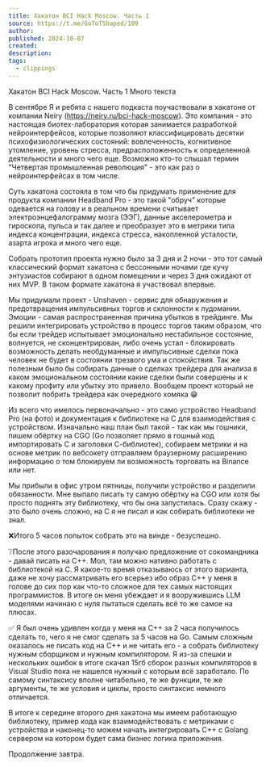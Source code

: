 ```yaml
---
title: Хакатон BCI Hack Moscow. Часть 1
source: https://t.me/GoToTShaped/109
author: 
published: 2024-10-07
created: 
description: 
tags:
  - clippings
---
```

Хакатон BCI Hack Moscow. Часть 1
Много текста

В сентябре Я и ребята с нашего подкаста поучаствовали в хакатоне от компании Neiry (https://neiry.ru/bci-hack-moscow). Это компания - это настоящая биотех-лаборатория которая занимается разработкой нейроинтерфейсов, которые позволяют классифицировать десятки психофизиологических состояний: вовлеченность, когнитивное утомление, уровень стресса, предрасположенность к определенной деятельности и много чего еще. Возможно кто-то слышал термин "Четвертая промышленная революция" - это как раз о нейроинтерфейсах в том числе.

Суть хакатона состояла в том что бы придумать применение для продукта компании Headband Pro - это такой "обруч" которые одевается на голову и в реальном времени считывает электроэнцефалограмму мозга (ЭЭГ), данные акселерометра и гироскопа, пульса и так далее и преобразует это в метрики типа индекса концентрации, индекса стресса, накопленной усталости, азарта игрока и много чего еще.

Собрать прототип проекта нужно было за 3 дня и 2 ночи - это тот самый классический формат хакатона с бессонными ночами где кучу энтузиастов собирают в одном помещении и через 3 дня ожидают от них MVP. В таком формате хакатона я участвовал впервые.

Мы придумали проект - Unshaven - сервис для обнаружения и предотвращения импульсивных торгов и склонности к лудомании. Эмоции - самая распространенная причина убытков в трейдинге. Мы решили интегрировать устройство в процесс торгов таким образом, что бы если трейдер испытывает эмоционально нестабильное состояние, волнуется, не сконцентрирован, либо очень устал - блокировать возможность делать необдуманные и импульсивные сделки пока человек не будет в состоянии трезвого ума и спокойствия. Так же полезным было бы собирать данные о сделках трейдера для анализа в каком эмоциональном состоянии какие сделки были совершены и к какому профиту или убытку это привело. Вообщем проект который не позволит побрить трейдера как очередного хомяка 😁

Из всего что имелось первоначально - это само устройство Headband Pro (на фото) и документация к библиотеке на С для взаимодействия с устройством. Изначально наш план был такой - так как мы гошники, пишем обёртку на СGO (Go позволяет прямо в гошный код импортировать С и заголовки С-библиотек), собираем метрики и на основе метрик по вебсокету отправляем браузерному расширению информацию о том блокируем ли возможность торговать на Binance или нет.

Мы прибыли в офис утром пятницы, получили устройство и разделили обязанности. Мне выпало писать ту самую обёртку на CGO или хотя бы просто поднять эту библиотеку, что бы она запустилась. Сразу скажу - это было очень сложно, на С я не писал и как собирать библиотеки не знал. 

❌Итого 5 часов попыток собрать это на винде - безуспешно.

❔После этого разочарования я получаю предложение от сокомандника - давай писать на С++. Мол, там можно нативно работать с библиотекой на С. Я какое-то время отказываюсь от этого варианта, даже не хочу рассматривать его всерьез ибо образ С++ у меня в голове до сих пор как что-то сложное для тех самых настоящих программистов. В итоге он меня убеждает и я вооружившись LLM моделями начинаю с нуля пытаться сделать всё то же самое на плюсах.

✅ Я был очень удивлен когда у меня на С++ за 2 часа получилось сделать то, чего я не смог сделать за 5 часов на Go. Самым сложным оказалось не писать код на С++ и не читать его - а собрать библиотеку нужным сборщиком и нужным компилятором. Я из-за спешки и нескольких ошибок в итоге скачал 15гб сборок разных компиляторов в Visual Studio пока не нашелся нужный с которым всё заработало. По самому синтаксису вполне читабельно, те же функции, те же аргументы, те же условия и циклы, просто синтаксис немного отличается.

В итоге к середине второго дня хакатона мы имеем работающую библиотеку, пример кода как взаимодействовать с метриками с устройства и наконец-то можем начать интегрировать С++ с Golang сервером на котором будет сама бизнес логика приложения.

Продолжение завтра.
